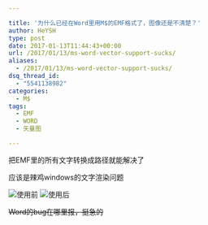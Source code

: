 ```yaml
---

title: '为什么已经在Word里用M$的EMF格式了，图像还是不清楚？'
author: HeYSH
type: post
date: 2017-01-13T11:44:43+00:00
url: /2017/01/13/ms-word-vector-support-sucks/
aliases:
  - /2017/01/13/ms-word-vector-support-sucks/
dsq_thread_id:
  - "5541138982"
categories:
  - M$
tags:
  - EMF
  - WORD
  - 矢量图

---
```

把EMF里的所有文字转换成路径就能解决了

应该是辣鸡windows的文字渲染问题

![使用前](http://p1.bqimg.com/1949/3cdbc7407efbe04a.png)
![使用后](http://p1.bqimg.com/1949/3fc7d26cd830bc93.png)

~~Word的bug在哪里报，挺急的~~

